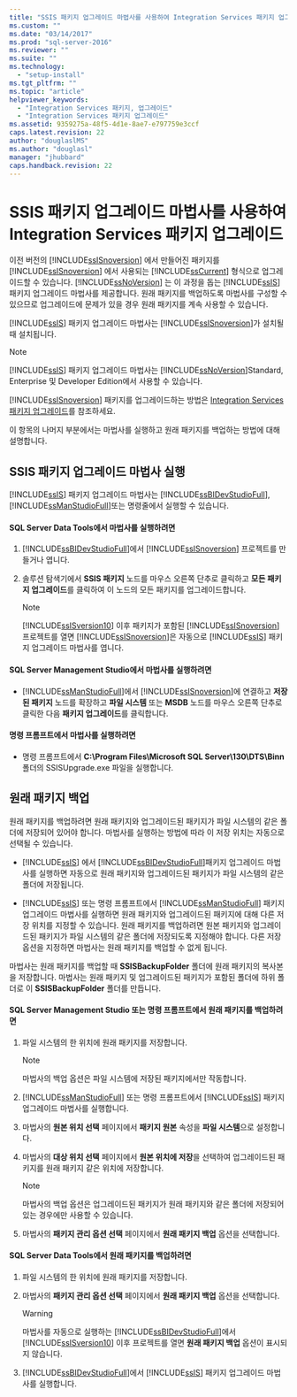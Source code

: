```yaml
---
title: "SSIS 패키지 업그레이드 마법사를 사용하여 Integration Services 패키지 업그레이드 | Microsoft Docs"
ms.custom: ""
ms.date: "03/14/2017"
ms.prod: "sql-server-2016"
ms.reviewer: ""
ms.suite: ""
ms.technology: 
  - "setup-install"
ms.tgt_pltfrm: ""
ms.topic: "article"
helpviewer_keywords: 
  - "Integration Services 패키지, 업그레이드"
  - "Integration Services 패키지 업그레이드"
ms.assetid: 9359275a-48f5-4d1e-8ae7-e797759e3ccf
caps.latest.revision: 22
author: "douglaslMS"
ms.author: "douglasl"
manager: "jhubbard"
caps.handback.revision: 22
---
```

# SSIS 패키지 업그레이드 마법사를 사용하여 Integration Services 패키지 업그레이드
  이전 버전의 [!INCLUDE[ssISnoversion](../../includes/ssisnoversion-md.md)] 에서 만들어진 패키지를 [!INCLUDE[ssISnoversion](../../includes/ssisnoversion-md.md)] 에서 사용되는 [!INCLUDE[ssCurrent](../../includes/sscurrent-md.md)] 형식으로 업그레이드할 수 있습니다. [!INCLUDE[ssNoVersion](../../includes/ssnoversion-md.md)] 는 이 과정을 돕는 [!INCLUDE[ssIS](../../includes/ssis-md.md)] 패키지 업그레이드 마법사를 제공합니다. 원래 패키지를 백업하도록 마법사를 구성할 수 있으므로 업그레이드에 문제가 있을 경우 원래 패키지를 계속 사용할 수 있습니다.  
  
 [!INCLUDE[ssIS](../../includes/ssis-md.md)] 패키지 업그레이드 마법사는 [!INCLUDE[ssISnoversion](../../includes/ssisnoversion-md.md)]가 설치될 때 설치됩니다.  
  
> [!NOTE]  
>  [!INCLUDE[ssIS](../../includes/ssis-md.md)] 패키지 업그레이드 마법사는 [!INCLUDE[ssNoVersion](../../includes/ssnoversion-md.md)]Standard, Enterprise 및 Developer Edition에서 사용할 수 있습니다.  
  
 [!INCLUDE[ssISnoversion](../../includes/ssisnoversion-md.md)] 패키지를 업그레이드하는 방법은 [Integration Services 패키지 업그레이드](../../integration-services/install-windows/upgrade-integration-services-packages.md)를 참조하세요.  
  
 이 항목의 나머지 부분에서는 마법사를 실행하고 원래 패키지를 백업하는 방법에 대해 설명합니다.  
  
## SSIS 패키지 업그레이드 마법사 실행  
 [!INCLUDE[ssIS](../../includes/ssis-md.md)] 패키지 업그레이드 마법사는 [!INCLUDE[ssBIDevStudioFull](../../includes/ssbidevstudiofull-md.md)], [!INCLUDE[ssManStudioFull](../../includes/ssmanstudiofull-md.md)]또는 명령줄에서 실행할 수 있습니다.  
  
#### SQL Server Data Tools에서 마법사를 실행하려면  
  
1.  [!INCLUDE[ssBIDevStudioFull](../../includes/ssbidevstudiofull-md.md)]에서 [!INCLUDE[ssISnoversion](../../includes/ssisnoversion-md.md)] 프로젝트를 만들거나 엽니다.  
  
2.  솔루션 탐색기에서 **SSIS 패키지** 노드를 마우스 오른쪽 단추로 클릭하고 **모든 패키지 업그레이드**를 클릭하여 이 노드의 모든 패키지를 업그레이드합니다.  
  
    > [!NOTE]  
    >  [!INCLUDE[ssISversion10](../../includes/ssisversion10-md.md)] 이후 패키지가 포함된 [!INCLUDE[ssISnoversion](../../includes/ssisnoversion-md.md)] 프로젝트를 열면 [!INCLUDE[ssISnoversion](../../includes/ssisnoversion-md.md)]은 자동으로 [!INCLUDE[ssIS](../../includes/ssis-md.md)] 패키지 업그레이드 마법사를 엽니다.  
  
#### SQL Server Management Studio에서 마법사를 실행하려면  
  
-   [!INCLUDE[ssManStudioFull](../../includes/ssmanstudiofull-md.md)]에서 [!INCLUDE[ssISnoversion](../../includes/ssisnoversion-md.md)]에 연결하고 **저장된 패키지** 노드를 확장하고 **파일 시스템** 또는 **MSDB** 노드를 마우스 오른쪽 단추로 클릭한 다음 **패키지 업그레이드**를 클릭합니다.  
  
#### 명령 프롬프트에서 마법사를 실행하려면  
  
-   명령 프롬프트에서 **C:\Program Files\Microsoft SQL Server\130\DTS\Binn** 폴더의 SSISUpgrade.exe 파일을 실행합니다.  
  
## 원래 패키지 백업  
 원래 패키지를 백업하려면 원래 패키지와 업그레이드된 패키지가 파일 시스템의 같은 폴더에 저장되어 있어야 합니다. 마법사를 실행하는 방법에 따라 이 저장 위치는 자동으로 선택될 수 있습니다.  
  
-   [!INCLUDE[ssIS](../../includes/ssis-md.md)] 에서 [!INCLUDE[ssBIDevStudioFull](../../includes/ssbidevstudiofull-md.md)]패키지 업그레이드 마법사를 실행하면 자동으로 원래 패키지와 업그레이드된 패키지가 파일 시스템의 같은 폴더에 저장됩니다.  
  
-   [!INCLUDE[ssIS](../../includes/ssis-md.md)] 또는 명령 프롬프트에서 [!INCLUDE[ssManStudioFull](../../includes/ssmanstudiofull-md.md)] 패키지 업그레이드 마법사를 실행하면 원래 패키지와 업그레이드된 패키지에 대해 다른 저장 위치를 지정할 수 있습니다. 원래 패키지를 백업하려면 원본 패키지와 업그레이드된 패키지가 파일 시스템의 같은 폴더에 저장되도록 지정해야 합니다. 다른 저장 옵션을 지정하면 마법사는 원래 패키지를 백업할 수 없게 됩니다.  
  
 마법사는 원래 패키지를 백업할 때 **SSISBackupFolder** 폴더에 원래 패키지의 복사본을 저장합니다. 마법사는 원래 패키지 및 업그레이드된 패키지가 포함된 폴더에 하위 폴더로 이 **SSISBackupFolder** 폴더를 만듭니다.  
  
#### SQL Server Management Studio 또는 명령 프롬프트에서 원래 패키지를 백업하려면  
  
1.  파일 시스템의 한 위치에 원래 패키지를 저장합니다.  
  
    > [!NOTE]  
    >  마법사의 백업 옵션은 파일 시스템에 저장된 패키지에서만 작동합니다.  
  
2.  [!INCLUDE[ssManStudioFull](../../includes/ssmanstudiofull-md.md)] 또는 명령 프롬프트에서 [!INCLUDE[ssIS](../../includes/ssis-md.md)] 패키지 업그레이드 마법사를 실행합니다.  
  
3.  마법사의 **원본 위치 선택** 페이지에서 **패키지 원본** 속성을 **파일 시스템**으로 설정합니다.  
  
4.  마법사의 **대상 위치 선택** 페이지에서 **원본 위치에 저장**을 선택하여 업그레이드된 패키지를 원래 패키지 같은 위치에 저장합니다.  
  
    > [!NOTE]  
    >  마법사의 백업 옵션은 업그레이드된 패키지가 원래 패키지와 같은 폴더에 저장되어 있는 경우에만 사용할 수 있습니다.  
  
5.  마법사의 **패키지 관리 옵션 선택** 페이지에서 **원래 패키지 백업** 옵션을 선택합니다.  
  
#### SQL Server Data Tools에서 원래 패키지를 백업하려면  
  
1.  파일 시스템의 한 위치에 원래 패키지를 저장합니다.  
  
2.  마법사의 **패키지 관리 옵션 선택** 페이지에서 **원래 패키지 백업** 옵션을 선택합니다.  
  
    > [!WARNING]  
    >  마법사를 자동으로 실행하는 [!INCLUDE[ssBIDevStudioFull](../../includes/ssbidevstudiofull-md.md)]에서 [!INCLUDE[ssISversion10](../../includes/ssisversion10-md.md)] 이후 프로젝트를 열면 **원래 패키지 백업** 옵션이 표시되지 않습니다.  
  
3.  [!INCLUDE[ssBIDevStudioFull](../../includes/ssbidevstudiofull-md.md)]에서 [!INCLUDE[ssIS](../../includes/ssis-md.md)] 패키지 업그레이드 마법사를 실행합니다.  
  
  